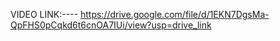 VIDEO LINK:----  https://drive.google.com/file/d/1EKN7DgsMa-QpFHS0pCqkd6t6cnOA7IUi/view?usp=drive_link